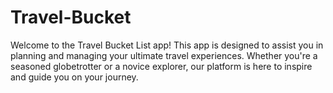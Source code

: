 # Travel-Bucket
Welcome to the Travel Bucket List app! This app is designed to assist you in planning and managing your ultimate travel experiences. Whether you're a seasoned globetrotter or a novice explorer, our platform is here to inspire and guide you on your journey.
